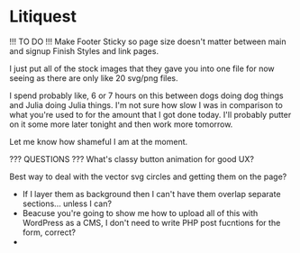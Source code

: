 # Litiquest

!!! TO DO !!!
Make Footer Sticky so page size doesn't matter between main and signup
Finish Styles and link pages.



I just put all of the stock images that they gave you into one file for now seeing as there are only like 20 svg/png files. 

I spend probably like, 6 or 7 hours on this between dogs doing dog things and Julia doing Julia things. I'm not sure how slow 
  I was in comparison to what you're used to for the amount that I got done today. I'll probably putter on it some more later
  tonight and then work more tomorrow. 
  
Let me know how shameful I am at the moment. 


??? QUESTIONS ???
What's classy button animation for good UX? 

Best way to deal with the vector svg circles and getting them on the page? 
  - If I layer them as background then I can't have them overlap separate sections... unless I can?
  - Beacuse you're going to show me how to upload all of this with WordPress as a CMS, 
    I don't need to write PHP post fucntions for the form, correct?
  - 
